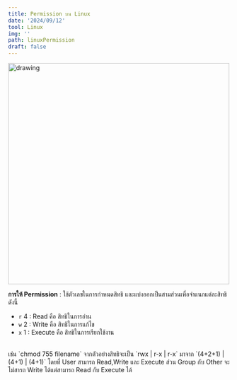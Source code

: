 ```yaml
---
title: Permission บน Linux
date: '2024/09/12'
tool: Linux
img: ''
path: linuxPermission
draft: false
---
```


<img src="https://www.liquidweb.com/wp-content/uploads/2024/03/permission-structure-1.png" alt="drawing" width="500"/>

**การให้ Permission** : ใช้ตัวเลขในการกำหนดสิทธิ และแบ่งออกเป็นสามส่วนเพื่อจำแนกแต่ละสิทธิ ดังนี้
- `r` 4 : Read คือ สิทธิในการอ่าน
- `w` 2 : Write คือ สิทธิในการแก้ไข
- `x` 1 : Execute คือ สิทธิในการเรียกใช้งาน
<br>
เช่น `chmod 755 filename` จากตัวอย่างสิทธิจะเป็น `rwx | r-x | r-x` มาจาก `(4+2+1) | (4+1) | (4+1)` โดยที่ User สามารถ Read,Write และ Execute ส่วน Group กับ Other จะไม่สารถ Write ได้แต่สามารถ Read กับ Execute ได้


